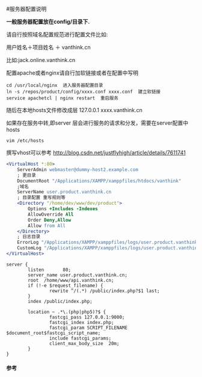 
#服务器配置说明

<b>一般服务器配置放在config/目录下.</b>

请自行按照域名配置规范进行配置文件比如:

用户姓名＋项目姓名 ＋ vanthink.cn

比如:jack.online.vanthink.cn

配置apache或者nginx请自行加软链接或者在配置中写明

```shell
cd /usr/local/nginx  进入服务器配置目录
ln -s /repos/product/config/xxxx.conf xxxx.conf  建立软链接
service apachetcl | nginx restart  重启服务

```
随后在本地hosts文件修改成层 127.0.0.1 xxxx.vanthink.cn

如果存在服务中转,即server 层会进行服务的请求和分发，需要在server配置中hosts

``` shell
vim /etc/hosts

```

撰写vhost可以参考 http://blog.csdn.net/justflyhigh/article/details/7611741

```apache
<VirtualHost *:80>
    ServerAdmin webmaster@dummy-host2.example.com
    ; 更目录
    DocumentRoot "/Applications/XAMPP/xamppfiles/htdocs/vanthink"
    ;域名
    ServerName user.product.vanthink.cn  
    ; 目录配置 重写规则等
    <Directory "/home/dev/www/dev/product">
        Options +Includes -Indexes
        AllowOverride All
        Order Deny,Allow
        Allow from All
    </Directory>
    ; 日志目录
    ErrorLog "/Applications/XAMPP/xamppfiles/logs/user.product.vanthink.cn-error_log"
    CustomLog "/Applications/XAMPP/xamppfiles/logs/user.product.vanthink.cn-access_log" common
</VirtualHost>


```

```nginx
server {
        listen       80;
        server_name user.product.vanthink.cn;
        root  /home/www/api.vanthink.cn;
        if (!-e $request_filename) {
                rewrite ^/(.*) /public/index.php?$1 last;
        }
        index /public/index.php;

        location ~ .*\.(php|php5)?$ {
                fastcgi_pass 127.0.0.1:9000;
                fastcgi_index index.php;
                fastcgi_param SCRIPT_FILENAME $document_root$fastcgi_script_name;
                include fastcgi_params;
                client_max_body_size  20m;
        }
}

```


#### 参考

[apache]: http://www.uow.edu.au/~nabg/WebServer/Chapter3/WindowsConf.html

[nginx]: https://www.nginx.com/resources/wiki/start/topics/examples/full/
